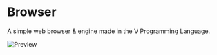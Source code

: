 # Browser


A simple web browser & engine made in the V Programming Language.

![Preview](https://i.imgur.com/CH7Knrj.png)

